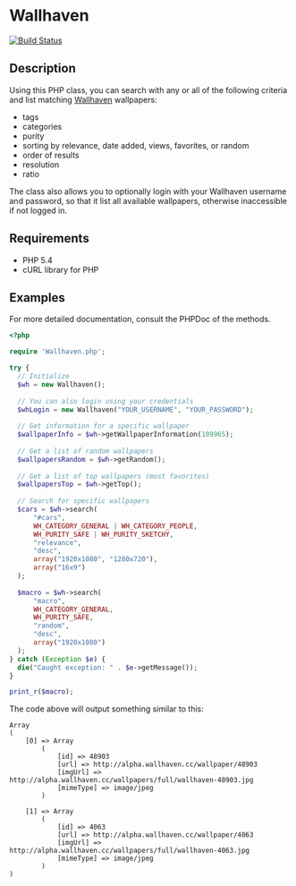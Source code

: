 Wallhaven
=========

[![Build Status](https://travis-ci.org/ivkos/Wallhaven.svg)](https://travis-ci.org/ivkos/Wallhaven)

## Description
Using this PHP class, you can search with any or all of the following criteria and list matching [Wallhaven](http://wallhaven.cc) wallpapers:
* tags
* categories
* purity
* sorting by relevance, date added, views, favorites, or random
* order of results
* resolution
* ratio

The class also allows you to optionally login with your Wallhaven username and password, so that it list all available wallpapers, otherwise inaccessible if not logged in.

## Requirements
* PHP 5.4
* cURL library for PHP

## Examples
For more detailed documentation, consult the PHPDoc of the methods.

``` php
<?php

require 'Wallhaven.php';

try {
  // Initialize
  $wh = new Wallhaven();
  
  // You can also login using your credentials
  $whLogin = new Wallhaven("YOUR_USERNAME", "YOUR_PASSWORD");
  
  // Get information for a specific wallpaper
  $wallpaperInfo = $wh->getWallpaperInformation(109965);
  
  // Get a list of random wallpapers
  $wallpapersRandom = $wh->getRandom();
  
  // Get a list of top wallpapers (most favorites)
  $wallpapersTop = $wh->getTop();
  
  // Search for specific wallpapers
  $cars = $wh->search(
      "#cars",
      WH_CATEGORY_GENERAL | WH_CATEGORY_PEOPLE,
      WH_PURITY_SAFE | WH_PURITY_SKETCHY,
      "relevance",
      "desc",
      array("1920x1080", "1280x720"),
      array("16x9")
  );
  
  $macro = $wh->search(
      "macro",
      WH_CATEGORY_GENERAL,
      WH_PURITY_SAFE,
      "random",
      "desc",
      array("1920x1080")
  );
} catch (Exception $e) {
  die("Caught exception: " . $e->getMessage());
}

print_r($macro);
```

The code above will output something similar to this:

```
Array
(
    [0] => Array
        (
            [id] => 48903
            [url] => http://alpha.wallhaven.cc/wallpaper/48903
            [imgUrl] => http://alpha.wallhaven.cc/wallpapers/full/wallhaven-48903.jpg
            [mimeType] => image/jpeg
        )

    [1] => Array
        (
            [id] => 4063
            [url] => http://alpha.wallhaven.cc/wallpaper/4063
            [imgUrl] => http://alpha.wallhaven.cc/wallpapers/full/wallhaven-4063.jpg
            [mimeType] => image/jpeg
        )
)
```
